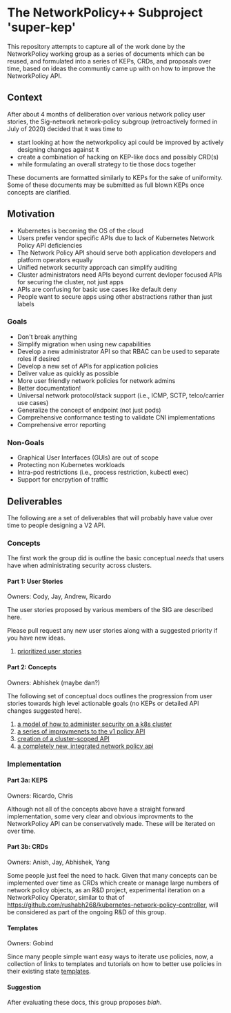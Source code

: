 # The NetworkPolicy++ Subproject 'super-kep'

This repository attempts to capture all of the work done by the NetworkPolicy working group as a series of documents which
can be reused, and formulated into a series of KEPs, CRDs, and proposals over time, based on ideas the communtiy came up with on how to improve the NetworkPolicy API.

## Context

After about 4 months of deliberation over various network policy user stories, the Sig-network network-policy subgroup (retroactively formed in July of 2020) decided that it was time to

- start looking at how the networkpolicy api could be improved by actively designing changes against it
- create a combination of hacking on KEP-like docs and possibly CRD(s)
- while formulating an overall strategy to tie those docs together

These documents are formatted similarly to KEPs for the sake of uniformity.  Some of these documents may be submitted as full blown KEPs once concepts are clarified.

## Motivation

- Kubernetes is becoming the OS of the cloud
- Users prefer vendor specific APIs due to lack of Kubernetes Network Policy API
  deficiencies
- The Network Policy API should serve both application developers and platform
  operators equally
- Unified network security approach can simplify auditing
- Cluster administrators need APIs beyond current devloper focused APIs for securing the cluster, not just apps
- APIs are confusing for basic use cases like default deny
- People want to secure apps using other abstractions rather than just labels

### Goals

- Don't break anything
- Simplify migration when using new capabilities
- Develop a new administrator API so that RBAC can be used to separate roles if desired
- Develop a new set of APIs for application policies
- Deliver value as quickly as possible
- More user friendly network policies for network admins
- Better documentation!
- Universal network protocol/stack support (i.e., ICMP, SCTP, telco/carrier use cases)
- Generalize the concept of endpoint (not just pods)
- Comprehensive conformance testing to validate CNI implementations
- Comprehensive error reporting

### Non-Goals

- Graphical User Interfaces (GUIs) are out of scope
- Protecting non Kubernetes workloads
- Intra-pod restrictions (i.e., process restriction, kubectl exec)
- Support for encrpytion of traffic

## Deliverables

The following are a set of deliverables that will probably have value over time to people designing a V2 API.

### Concepts

The first work the group did is outline the basic conceptual *needs* that users have when administrating
security across clusters.

#### Part 1: User Stories

Owners: Cody, Jay, Andrew, Ricardo

The user stories proposed by various members of the SIG are described here.

Please pull request any new user stories along with a suggested priority if you have new ideas.

1) [prioritized user stories](p0_user_stories.md)

#### Part 2: Concepts

Owners: Abhishek (maybe dan?)

The following set of conceptual docs outlines the progression from user stories towards
high level actionable goals (no KEPs or detailed API changes suggested here).

1) [a model of how to administer security on a k8s cluster](1_model.md)
2) [a series of improvmenets to the v1 policy API](1_v1_api.md)
3) [creation of a cluster-scoped API](1_cluster_scoped.md)
4) [a completely new, integrated network policy api](1_v2_api.md)

### Implementation

#### Part 3a: KEPS

Owners: Ricardo, Chris

Although not all of the concepts above have a straight forward implementation, some very clear and obvious improvments to the NetworkPolicy API can be conservatively made.  These will be iterated on over time.

<TODO>

#### Part 3b: CRDs

Owners: Anish, Jay, Abhishek, Yang

Some people just feel the need to hack.  Given that many concepts can be implemented over time as CRDs which create or manage large numbers of network policy objects, as an R&D project, experimental iteration on a NetworkPolicy Operator, similar to that of https://github.com/rushabh268/kubernetes-network-policy-controller, will be considered as part of the ongoing R&D of this group.

<TODO>

#### Templates

Owners: Gobind

Since many people simple want easy ways to iterate use policies, now, a collection of links to templates and tutorials on how to better use policies in their existing state [templates](templates.md).

#### Suggestion

After evaluating these docs, this group proposes *blah*.
